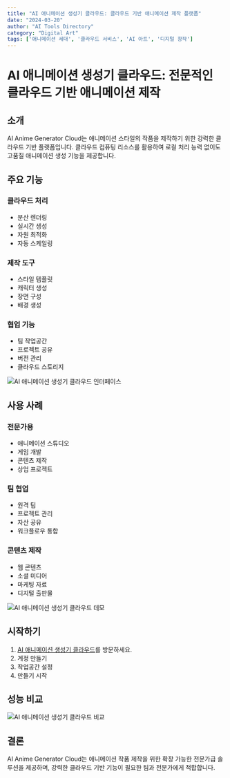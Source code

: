 ```yaml
---
title: "AI 애니메이션 생성기 클라우드: 클라우드 기반 애니메이션 제작 플랫폼"
date: "2024-03-20"
author: "AI Tools Directory"
category: "Digital Art"
tags: ['애니메이션 세대', '클라우드 서비스', 'AI 아트', '디지털 창작']
---
```

# AI 애니메이션 생성기 클라우드: 전문적인 클라우드 기반 애니메이션 제작

## 소개

AI Anime Generator Cloud는 애니메이션 스타일의 작품을 제작하기 위한 강력한 클라우드 기반 플랫폼입니다. 클라우드 컴퓨팅 리소스를 활용하여 로컬 처리 능력 없이도 고품질 애니메이션 생성 기능을 제공합니다.

## 주요 기능

### 클라우드 처리
- 분산 렌더링
- 실시간 생성
- 자원 최적화
- 자동 스케일링

### 제작 도구
- 스타일 템플릿
- 캐릭터 생성
- 장면 구성
- 배경 생성

### 협업 기능
- 팀 작업공간
- 프로젝트 공유
- 버전 관리
- 클라우드 스토리지

![AI 애니메이션 생성기 클라우드 인터페이스](/imgs/ai-anime-generator-cloud/interface.jpg)

## 사용 사례

### 전문가용
- 애니메이션 스튜디오
- 게임 개발
- 콘텐츠 제작
- 상업 프로젝트

### 팀 협업
- 원격 팀
- 프로젝트 관리
- 자산 공유
- 워크플로우 통합

### 콘텐츠 제작
- 웹 콘텐츠
- 소셜 미디어
- 마케팅 자료
- 디지털 출판물

![AI 애니메이션 생성기 클라우드 데모](/imgs/ai-anime-generator-cloud/demo.jpg)

## 시작하기

1. [AI 애니메이션 생성기 클라우드](https://ai-anime-generator-cloud.com)를 방문하세요.
2. 계정 만들기
3. 작업공간 설정
4. 만들기 시작

## 성능 비교

![AI 애니메이션 생성기 클라우드 비교](/imgs/ai-anime-generator-cloud/comparison.jpg)

## 결론

AI Anime Generator Cloud는 애니메이션 작품 제작을 위한 확장 가능한 전문가급 솔루션을 제공하며, 강력한 클라우드 기반 기능이 필요한 팀과 전문가에게 적합합니다.